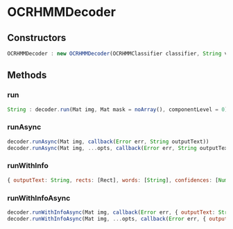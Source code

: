 # OCRHMMDecoder

<a name="constructors"></a>

## Constructors
``` javascript
OCRHMMDecoder : new OCRHMMDecoder(OCRHMMClassifier classifier, String vocabulary, Mat transitionPropabilitiesTable, Mat emissionPropabilitiesTable, Int mode = OCR_DECODER_VITERBI)
```

## Methods

<a name="run"></a>

### run
``` javascript
String : decoder.run(Mat img, Mat mask = noArray(), componentLevel = 0)
```

<a name="runAsync"></a>

### runAsync
``` javascript
decoder.runAsync(Mat img, callback(Error err, String outputText))
decoder.runAsync(Mat img, ...opts, callback(Error err, String outputText))
```

<a name="runWithInfo"></a>

### runWithInfo
``` javascript
{ outputText: String, rects: [Rect], words: [String], confidences: [Number] } : decoder.runWithInfo(Mat img, Mat mask = noArray(), componentLevel = 0)
```

<a name="runWithInfoAsync"></a>

### runWithInfoAsync
``` javascript
decoder.runWithInfoAsync(Mat img, callback(Error err, { outputText: String, rects: [Rect], words: [String], confidences: [Number] } result))
decoder.runWithInfoAsync(Mat img, ...opts, callback(Error err, { outputText: String, rects: [Rect], words: [String], confidences: [Number] } result))
```
